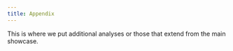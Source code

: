 ```yaml
---
title: Appendix
---
```


This is where we put additional analyses or those that extend from the main showcase.

